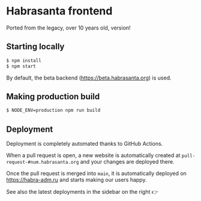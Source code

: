 # Habrasanta frontend

Ported from the legacy, over 10 years old, version!

## Starting locally

```bash
$ npm install
$ npm start
```

By default, the beta backend (https://beta.habrasanta.org) is used.

## Making production build

```bash
$ NODE_ENV=production npm run build
```

## Deployment

Deployment is completely automated thanks to GitHub Actions.

When a pull request is open, a new website is automatically created at `pull-request-#num.habrasanta.org` and your changes are deployed there.

Once the pull request is merged into `main`, it is automatically deployed on https://habra-adm.ru and starts making our users happy.

See also the latest deployments in the sidebar on the right 👉
